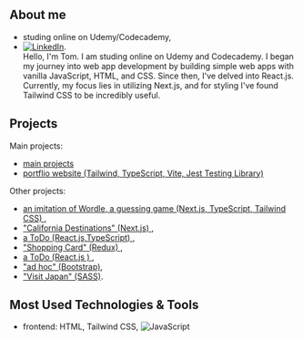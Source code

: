 ## About me
- studing online on Udemy/Codecademy, 
- [![LinkedIn][linkedin-shield]][linkedin-url].
  </br>Hello, I'm Tom. I am studing online on Udemy and Codecademy. I began my journey into web app development by building simple web apps with vanilla JavaScript, HTML, and CSS. Since then, I've delved into React.js. Currently, my focus lies in utilizing Next.js, and for styling I've found Tailwind CSS to be incredibly useful.



## Projects
Main projects: 
- <a href="https://projects-online.vercel.app/#secondPage"   target="_blank"> main projects </a>
- <a href="https://github.com/spatulatom/projects-online#readme">  portflio website (Tailwind, TypeScript, Vite, Jest Testing Library) </a> 

Other projects:
-  <a href="https://github.com/spatulatom/nextjs-wordle-new-york-times-game#readme" target="_blank"> an imitation of Wordle, a  guessing game (Next.js, TypeScript, Tailwind CSS) </a>,
-  <a href="https://github.com/spatulatom/react-next-california-destinations#readme"> "California Destinations" (Next.js) </a>,
- <a href="https://github.com/spatulatom/todo-reactjs-typescript/tree/master#readme-top">  a ToDo (React.js,TypeScript) </a>,
-  <a href ="https://github.com/spatulatom/shopping-card-reactjs#readme"> "Shopping Card" (Redux) </a>,
-  <a href="https://github.com/spatulatom/todo-reactjs#readme"> a ToDo (React.js ) </a>,
-  <a href="https://github.com/spatulatom/bootstrap-demo-website#readme-top"> "ad hoc" (Bootstrap)</a>,
- <a href="https://github.com/spatulatom/sass-project#readme-top"> "Visit Japan"  (SASS)</a>.

   


## Most Used Technologies & Tools
- frontend: HTML, Tailwind CSS,
![JavaScript](https://img.shields.io/badge/-JavaScript-black?style=flat-square&logo=javascript)



<!-- MARKDOWN LINKS & IMAGES -->

[linkedin-shield]: https://img.shields.io/badge/-LinkedIn-black.svg?style=for-the-badge&logo=linkedin&colorB=555
[linkedin-url]: https://www.linkedin.com/in/tomasz-s-069249244/
